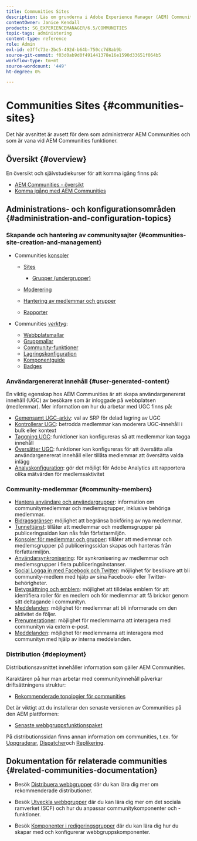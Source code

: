 ```yaml
---
title: Communities Sites
description: Läs om grunderna i Adobe Experience Manager (AEM) Communities för administratörer som redan känner till dess grundläggande funktioner.
contentOwner: Janice Kendall
products: SG_EXPERIENCEMANAGER/6.5/COMMUNITIES
topic-tags: administering
content-type: reference
role: Admin
exl-id: e3ffc73e-2bc5-492d-b64b-750cc7d8ab9b
source-git-commit: f03d0ab9d0f491441378e16e1590d33651f064b5
workflow-type: tm+mt
source-wordcount: '449'
ht-degree: 0%

---
```


# Communities Sites {#communities-sites}

Det här avsnittet är avsett för dem som administrerar AEM Communities och som är vana vid AEM Communities funktioner.

## Översikt {#overview}

En översikt och självstudiekurser för att komma igång finns på:

* [AEM Communities - översikt](overview.md)
* [Komma igång med AEM Communities](getting-started.md)

## Administrations- och konfigurationsområden {#administration-and-configuration-topics}

### Skapande och hantering av communitysajter {#communities-site-creation-and-management}

* Communities [konsoler](consoles.md)

   * [Sites](sites-console.md)

      * [Grupper (undergrupper)](groups.md)

   * [Moderering](moderation.md)
   * [Hantering av medlemmar och grupper](members.md)
   * [Rapporter](reports.md)

* Communities [*verktyg*](tools.md):

   * [Webbplatsmallar](sites.md)
   * [Gruppmallar](tools-groups.md)
   * [Community-funktioner](functions.md)
   * [Lagringskonfiguration](srp-config.md)
   * [Komponentguide](components-guide.md)
   * [Badges](badges.md)


### Användargenererat innehåll {#user-generated-content}

En viktig egenskap hos AEM Communities är att skapa användargenererat innehåll (UGC) av besökare som är inloggade på webbplatsen (medlemmar). Mer information om hur du arbetar med UGC finns på:

* [Gemensamt UGC-arkiv](working-with-srp.md): val av SRP för delad lagring av UGC
* [Kontrollerar UGC](moderate-ugc.md): betrodda medlemmar kan moderera UGC-innehåll i bulk eller kontext
* [Taggning UGC](tag-ugc.md): funktioner kan konfigureras så att medlemmar kan tagga innehåll
* [Översätter UGC](translate-ugc.md): funktioner kan konfigureras för att översätta alla användargenererat innehåll eller tillåta medlemmar att översätta valda inlägg
* [Analyskonfiguration](analytics.md): gör det möjligt för Adobe Analytics att rapportera olika mätvärden för medlemsaktivitet

### Community-medlemmar {#community-members}

* [Hantera användare och användargrupper](users.md): information om communitymedlemmar och medlemsgrupper, inklusive behöriga medlemmar.
* [Bidragsgränser](limits.md): möjlighet att begränsa bokföring av nya medlemmar.
* [Tunneltjänst](deploy-communities.md#tunnel-service-on-author): tillåter att medlemmar och medlemsgrupper på publiceringssidan kan nås från författarmiljön.
* [Konsoler för medlemmar och grupper](members.md): tillåter att medlemmar och medlemsgrupper på publiceringssidan skapas och hanteras från författarmiljön.
* [Användarsynkronisering](sync.md): för synkronisering av medlemmar och medlemsgrupper i flera publiceringsinstanser.
* [Social Logga in med Facebook och Twitter](social-login.md): möjlighet för besökare att bli community-medlem med hjälp av sina Facebook- eller Twitter-behörigheter.
* [Betygsättning och emblem](implementing-scoring.md): möjlighet att tilldelas emblem för att identifiera roller för en medlem och för medlemmar att få brickor genom sitt deltagande i communityn.
* [Meddelanden](notifications.md): möjlighet för medlemmar att bli informerade om den aktivitet de följer.
* [Prenumerationer](subscriptions.md): möjlighet för medlemmarna att interagera med communityn via extern e-post.
* [Meddelanden](messaging.md): möjlighet för medlemmarna att interagera med communityn med hjälp av interna meddelanden.

### Distribution {#deployment}

Distributionsavsnittet innehåller information som gäller AEM Communities.

Karaktären på hur man arbetar med communityinnehåll påverkar driftsättningens struktur:

* [Rekommenderade topologier för communities](topologies.md)

Det är viktigt att du installerar den senaste versionen av Communities på den AEM plattformen:

* [Senaste webbgruppsfunktionspaket](deploy-communities.md#latestfeaturepack)

På distributionssidan finns annan information om communities, t.ex. för [Uppgraderar](upgrade.md), [Dispatcher](dispatcher.md)och [Replikering](deploy-communities.md#replication-agents-on-author).

## Dokumentation för relaterade communities {#related-communities-documentation}

* Besök [Distribuera webbgrupper](deploy-communities.md) där du kan lära dig mer om rekommenderade distributioner.

* Besök [Utveckla webbgrupper](communities.md) där du kan lära dig mer om det sociala ramverket (SCF) och hur du anpassar communitykomponenter och -funktioner.

* Besök [Komponenter i redigeringsgrupper](author-communities.md) där du kan lära dig hur du skapar med och konfigurerar webbgruppskomponenter.
